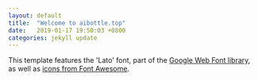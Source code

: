```yaml
---
layout: default
title:  "Welcome to aibottle.top"
date:   2019-01-17 19:50:03 +0800
categories: jekyll update
---
```

This template features the 'Lato' font, part of the [Google Web Font library](http://www.google.com/fonts), as well as [icons from Font Awesome](http://fontawesome.io).